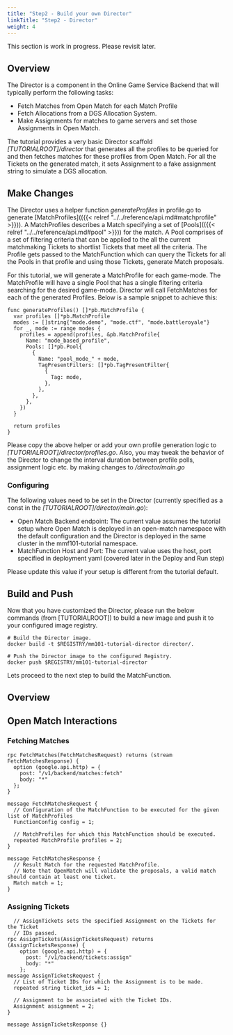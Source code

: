 ```yaml
---
title: "Step2 - Build your own Director"
linkTitle: "Step2 - Director"
weight: 4
---
```


This section is work in progress. Please revisit later.

## Overview

The Director is a component in the Online Game Service Backend that will typically perform the following tasks:

- Fetch Matches from Open Match for each Match Profile
- Fetch Allocations from a DGS Allocation System.
- Make Assignments for matches to game servers and set those Assignments in Open Match.

The tutorial provides a very basic Director scaffold *[TUTORIALROOT]/director* that generates all the profiles to be queried for and then fetches matches for these profiles from Open Match. For all the Tickets on the generated match, it sets Assignment to a fake assignment string to simulate a DGS allocation.

## Make Changes

The Director uses a helper function *generateProfiles* in profile.go to generate [MatchProfiles](({{< relref "../../reference/api.md#matchprofile" >}})). A MatchProfiles describes a Match specifying a set of [Pools](({{< relref "../../reference/api.md#pool" >}})) for the match. A Pool comprises of a set of filtering criteria that can be applied to the all the current matchmaking Tickets to shortlist Tickets that meet all the criteria. The Profile gets passed to the MatchFunction which can query the Tickets for all the Pools in that profile and using those Tickets, generate Match proposals.

For this tutorial, we will generate a MatchProfile for each game-mode. The MatchProfile will have a single Pool that has a single filtering criteria searching for the desired game-mode. Director will call FetchMatches for each of the generated Profiles. Below is a sample snippet to achieve this:

```
func generateProfiles() []*pb.MatchProfile {
  var profiles []*pb.MatchProfile
  modes := []string{"mode.demo", "mode.ctf", "mode.battleroyale"}
  for _, mode := range modes {
    profiles = append(profiles, &pb.MatchProfile{
      Name: "mode_based_profile",
      Pools: []*pb.Pool{
        {
          Name: "pool_mode_" + mode,
          TagPresentFilters: []*pb.TagPresentFilter{
            {
              Tag: mode,
            },
          },
        },
      },
    })
  }

  return profiles
}
```

Please copy the above helper or add your own profile generation logic to *[TUTORIALROOT]/director/profiles.go*. Also, you may tweak the behavior of the Director to change the interval duration between profile polls, assignment logic etc. by making changes to *<TUTORIALROOT>/director/main.go*

### Configuring

The following values need to be set in the Director (currently specified as a const in the *[TUTORIALROOT]/director/main.go*):

- Open Match Backend endpoint: The current value assumes the tutorial setup where Open Match is deployed in an open-match namespace with the default configuration and the Director is deployed in the same cluster in the mmf101-tutorial namespace.
- MatchFunction Host and Port: The current value uses the host, port specified in deployment yaml (covered later in the Deploy and Run step)

Please update this value if your setup is different from the tutorial default.

## Build and Push

Now that you have customized the Director, please run the below commands (from [TUTORIALROOT]) to build a new image and push it to your configured image registry.

```
# Build the Director image.
docker build -t $REGISTRY/mm101-tutorial-director director/.

# Push the Director image to the configured Registry.
docker push $REGISTRY/mm101-tutorial-director
```

Lets proceed to the next step to build the MatchFunction.

## Overview

## Open Match Interactions

### Fetching Matches

```
rpc FetchMatches(FetchMatchesRequest) returns (stream FetchMatchesResponse) {
  option (google.api.http) = {
    post: "/v1/backend/matches:fetch"
    body: "*"
  };
}

message FetchMatchesRequest {
  // Configuration of the MatchFunction to be executed for the given list of MatchProfiles
  FunctionConfig config = 1;

  // MatchProfiles for which this MatchFunction should be executed.
  repeated MatchProfile profiles = 2;
}

message FetchMatchesResponse {
  // Result Match for the requested MatchProfile.
  // Note that OpenMatch will validate the proposals, a valid match should contain at least one ticket.
  Match match = 1;
}
```

### Assigning Tickets

```
  // AssignTickets sets the specified Assignment on the Tickets for the Ticket
  // IDs passed.
rpc AssignTickets(AssignTicketsRequest) returns (AssignTicketsResponse) {
    option (google.api.http) = {
      post: "/v1/backend/tickets:assign"
      body: "*"
    };
message AssignTicketsRequest {
  // List of Ticket IDs for which the Assignment is to be made.
  repeated string ticket_ids = 1;

  // Assignment to be associated with the Ticket IDs.
  Assignment assignment = 2;
}

message AssignTicketsResponse {}
```
